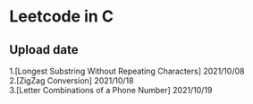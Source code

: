 # Leetcode in C

## Upload date
1.[Longest Substring Without Repeating Characters] 2021/10/08  
2.[ZigZag Conversion] 2021/10/18  
3.[Letter Combinations of a Phone Number] 2021/10/19
